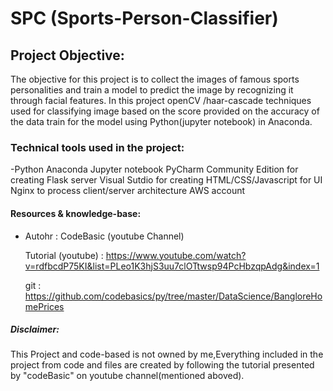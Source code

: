 # SPC (Sports-Person-Classifier) 

## Project Objective:

The objective for this project is to collect the images of famous sports personalities and train a model to predict the image
by recognizing it through facial features. In this project openCV /haar-cascade techniques used for classifying image based on the score provided on the accuracy of the data train for the model using Python(jupyter notebook) in Anaconda.

### Technical tools used in the project:
-Python
    Anaconda
    Jupyter notebook
    PyCharm Community Edition for creating Flask server
    Visual Sutdio for creating HTML/CSS/Javascript for UI
    Nginx to process client/server architecture
    AWS account

#### Resources & knowledge-base:

- Autohr : CodeBasic (youtube Channel)

    Tutorial (youtube) : https://www.youtube.com/watch?v=rdfbcdP75KI&list=PLeo1K3hjS3uu7clOTtwsp94PcHbzqpAdg&index=1

    git : https://github.com/codebasics/py/tree/master/DataScience/BangloreHomePrices

##### Disclaimer:

   This Project and code-based is not owned by me,Everything included in the project from code and files are created by following the tutorial presented by "codeBasic" on youtube channel(mentioned aboved).

